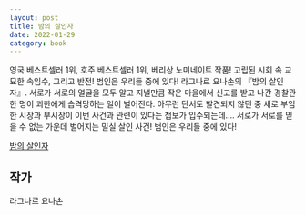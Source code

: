 ```yaml
---  
layout: post  
title: 밤의 살인자  
date: 2022-01-29   
category: book  
---    
```


영국 베스트셀러 1위, 호주 베스트셀러 1위, 베리상 노미네이트 작품! 고립된 시회 속 교묘한 속임수, 그리고 반전! 범인은 우리들 중에 있다! 라그나르 요나손의 『밤의 살인자』. 서로가 서로의 얼굴을 모두 알고 지낼만큼 작은 마을에서 신고를 받고 나간 경찰관 한 명이 괴한에게 습격당하는 일이 벌어진다. 아무런 단서도 발견되지 않던 중 새로 부임한 시장과 부시장이 이번 사건과 관련이 있다는 첩보가 입수되는데…. 서로가 서로를 믿을 수 없는 가운데 벌어지는 밀실 살인 사건! 범인은 우리들 중에 있다!  

<!--break-->

[밤의 살인자](http://www.kyobobook.co.kr/product/detailViewKor.laf?ejkGb=KOR&mallGb=KOR&barcode=9788998274788&orderClick=LAG&Kc=)    

## 작가
라그나르 요나손  
